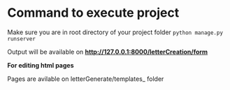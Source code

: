# Command to execute project

Make sure you are in root directory of your project folder
 ```python manage.py runserver```
 
Output will be available on **http://127.0.0.1:8000/letterCreation/form**

**For editing html pages**

Pages are avilable on letterGenerate/templates_ folder
